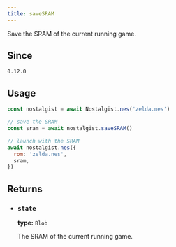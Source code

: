 ```yaml
---
title: saveSRAM
---
```


Save the SRAM of the current running game.

## Since
`0.12.0`

## Usage
```js
const nostalgist = await Nostalgist.nes('zelda.nes')

// save the SRAM
const sram = await nostalgist.saveSRAM()

// launch with the SRAM
await nostalgist.nes({
  rom: 'zelda.nes',
  sram,
})
```

## Returns
+ ### `state`

  **type:** `Blob`

  The SRAM of the current running game.
